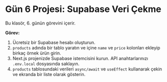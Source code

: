 # Gün 6 Projesi: Supabase Veri Çekme

Bu klasör, 6. günün görevini içerir.

**Görev:**
1.  Ücretsiz bir Supabase hesabı oluşturun.
2.  `products` adında bir tablo yaratın ve içine `name` ve `price` kolonları ekleyip birkaç örnek ürün girin.
3.  Next.js projenizde Supabase istemcisini kurun. API anahtarlarınızı `.env.local` dosyasında saklayın.
4.  `products` tablosundaki verileri `async/await` ve `useEffect` kullanarak çekin ve ekranda bir liste olarak gösterin.
